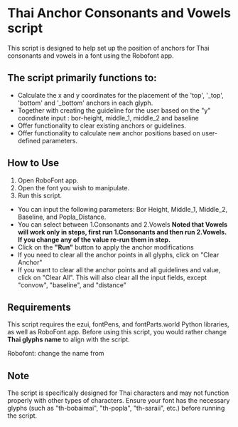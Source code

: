 # Thai Anchor Consonants and Vowels script

This script is designed to help set up the position of anchors for Thai consonants and vowels in a font using the Robofont app.

## The script primarily functions to:

- Calculate the x and y coordinates for the placement of the 'top', '_top', 'bottom' and '_bottom' anchors in each glyph.
- Together with creating the guideline for the user based on the "y" coordinate input : bor-height, middle_1, middle_2 and baseline
- Offer functionality to clear existing anchors or guidelines.
- Offer functionality to calculate new anchor positions based on user-defined parameters.

## How to Use

1. Open RoboFont app.
2. Open the font you wish to manipulate.
3. Run this script. 

- You can input the following parameters: Bor Height, Middle_1, Middle_2, Baseline, and Popla_Distance.
- You can select between 1.Consonants and 2.Vowels  <!--two space to make the line break -->
**Noted that Vowels will work only in steps, first run 1.Consonants and then run 2.Vowels. If you change any of the value re-run them in step.**
- Click on the **"Run"** button to apply the anchor modifications
- If you need to clear all the anchor points in all glyphs, click on "Clear Anchor"
- If you want to clear all the anchor points and all guidelines and value, click on "Clear All". This will also clear all the input fields, except "convow", "baseline", and "distance"


## Requirements

This script requires the ezui, fontPens, and fontParts.world Python libraries, as well as RoboFont app. Before using this script, you would rather change **Thai glyphs name** to align with the script.

Robofont: change the name from 


## Note

The script is specifically designed for Thai characters and may not function properly with other types of characters. Ensure your font has the necessary glyphs (such as "th-bobaimai", "th-popla", "th-saraii", etc.) before running the script.